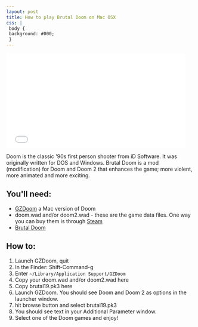 ```yaml
---
layout: post
title: How to play Brutal Doom on Mac OSX
css: |
 body { 
 background: #000; 
 }
---
```


<iframe src="//giphy.com/embed/13LboKOZfJWC08?html5=true" width="480" height="254" frameBorder="0" webkitAllowFullScreen mozallowfullscreen allowFullScreen></iframe>

Doom is the classic '90s first person shooter from iD Software. 
It was originally written for DOS and Windows.
Brutal Doom is a mod (modification) for Doom and Doom 2 that enhances the game; 
more violent, more animated and more exciting. 

## You'll need:

- [GZDoom](http://alexey-lysiuk.github.io/gzdoom/) a Mac version of Doom
- doom.wad and/or doom2.wad - these are the game data files. 
One way you can buy them is through [Steam](http://store.steampowered.com/app/2280/)
- [Brutal Doom](http://www.moddb.com/mods/brutal-doom)

## How to:

1. Launch GZDoom, quit
2. In the Finder: Shift-Command-g
3. Enter `~/Library/Application Support/GZDoom`
4. Copy your doom.wad and/or doom2.wad here
5. Copy brutal19.pk3 here
6. Launch GZDoom. You should see Doom and Doom 2 as options in the launcher window.
7. hit browse button and select brutal19.pk3
8. You should see text in your Additional Parameter window.
9. Select one of the Doom games and enjoy!
 
